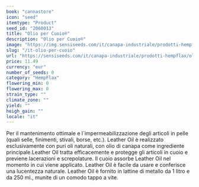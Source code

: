 ```yaml
---
book: "cannastore"
icon: "seed"
itemtype: "Product"
seed_id: "2060013"
title: "Olio per Cuoio®"
description: "Olio per Cuoio®"
image: "https://img.sensiseeds.com/it/canapa-industriale/prodotti-hempflax/olio-per-cuoio-image.png"
slug: "/it-olio-per-cuoio"
url: "https://sensiseeds.com/it/canapa-industriale/prodotti-hempflax/olio-per-cuoio?a_aid=cannastore"
price: 11.49
currency: "eur"
number_of_seeds: 0
category: "HempFlax"
flowering_min: 0
flowering_max: 0
strain_type: ""
climate_zone: ""
yield: ""
heigh_gain: ""
locale: "it"
---
```

Per il mantenimento ottimale e l´impermeabilizzazione degli articoli in pelle (quali selle, finimenti, stivali, borse, etc.). Leather Oil è realizzato esclusivamente con puri oli naturali, con olio di canapa come ingrediente principale.Leather Oil tratta efficacemente e protegge gli articoli in cuoio e previene lacerazioni e screpolature. Il cuoio assorbe Leather Oil nel momento in cui viene applicato. Leather Oil è facile da usare e conferisce una lucentezza naturale. Leather Oil è fornito in lattine di metallo da 1 litro e da 250 ml., munite di un comodo tappo a vite.
